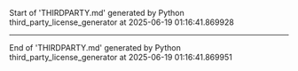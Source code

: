 Start of 'THIRDPARTY.md' generated by Python third_party_license_generator at 2025-06-19 01:16:41.869928

----------------------------------------

End of 'THIRDPARTY.md' generated by Python third_party_license_generator at 2025-06-19 01:16:41.869951
